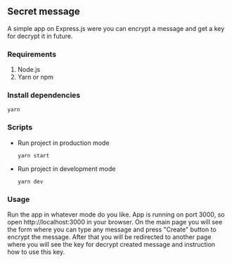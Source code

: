 ## Secret message

A simple app on Express.js were you can encrypt a message and get a key for decrypt it in future.

### Requirements

1. Node.js
2. Yarn or npm

### Install dependencies

```
yarn
```

### Scripts

- Run project in production mode

  ```
  yarn start
  ```

- Run project in development mode

  ```
  yarn dev
  ```

### Usage

Run the app in whatever mode do you like. App is running on port 3000, so open http://localhost:3000 in your browser. On the main page you will see the form where you can type any message and press "Create" button to encrypt the message. After that you will be redirected to another page where you will see the key for decrypt created message and instruction how to use this key.
